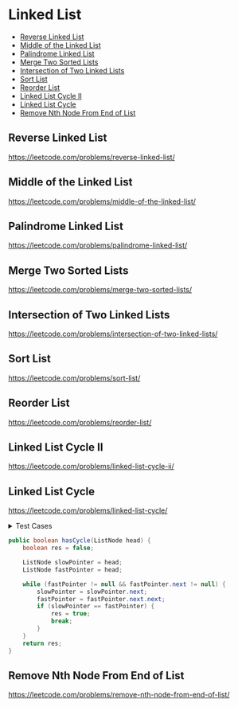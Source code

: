 # Linked List

+ [Reverse Linked List](#reverse-linked-list)
+ [Middle of the Linked List](#middle-of-the-linked-list)
+ [Palindrome Linked List](#palindrome-linked-list)
+ [Merge Two Sorted Lists](#merge-two-sorted-lists)
+ [Intersection of Two Linked Lists](#intersection-of-two-linked-lists)
+ [Sort List](#sort-list)
+ [Reorder List](#reorder-list)
+ [Linked List Cycle II](#linked-list-cycle-ii)
+ [Linked List Cycle](#linked-list-cycle)
+ [Remove Nth Node From End of List](#remove-nth-node-from-end-of-list)


## Reverse Linked List

https://leetcode.com/problems/reverse-linked-list/

## Middle of the Linked List

https://leetcode.com/problems/middle-of-the-linked-list/

## Palindrome Linked List

https://leetcode.com/problems/palindrome-linked-list/

## Merge Two Sorted Lists

https://leetcode.com/problems/merge-two-sorted-lists/

## Intersection of Two Linked Lists

https://leetcode.com/problems/intersection-of-two-linked-lists/

## Sort List

https://leetcode.com/problems/sort-list/

## Reorder List

https://leetcode.com/problems/reorder-list/

## Linked List Cycle II

https://leetcode.com/problems/linked-list-cycle-ii/

## Linked List Cycle

https://leetcode.com/problems/linked-list-cycle/

<details><summary>Test Cases</summary><blockquote>

``` java
import org.junit.jupiter.api.BeforeEach;
import org.junit.jupiter.api.Test;
import java.util.List;
import static org.junit.jupiter.api.Assertions.*;


class SolutionTest {
    private Solution sol;

    @BeforeEach
    void setUp() {
        sol = new Solution();
    }

    @Test
    void testHasCycle() {
        ListNode list = buildLinkedListWithCycle(List.of(1, 2, 3, 4), 2);
        assertTrue(sol.hasCycle(list));
    }

    @Test
    void testHasNotCycle() {
        ListNode list = buildLinkedListWithCycle(List.of(1, 2, 3, 4), -1);
        assertFalse(sol.hasCycle(list));
    }

    private ListNode buildLinkedListWithCycle(List<Integer> lst, int pos){
        ListNode head = new ListNode();
        ListNode cur = head;
        ListNode posNode = null;
        for (int i = 0; i < lst.size(); i++) {
            ListNode next = new ListNode();
            next.val = lst.get(i);
            cur.next = next;
            cur = cur.next;
            if (i == pos) {
                posNode = cur;
            }
        }
        cur.next = posNode;
        return head.next;
    }
}
```

``` java
import java.util.Objects;

public class ListNode {
    int val;
    ListNode next;
    ListNode() {}
    ListNode(int val) { this.val = val; }
    ListNode(int val, ListNode next) { this.val = val; this.next = next; }

    @Override
    public boolean equals(Object o) {
        if (this == o) return true;
        if (o == null || getClass() != o.getClass()) return false;
        ListNode listNode = (ListNode) o;
        return val == listNode.val && Objects.equals(next, listNode.next);
    }
}
```

</blockquote></details>


``` java
public boolean hasCycle(ListNode head) {
    boolean res = false;

    ListNode slowPointer = head;
    ListNode fastPointer = head;

    while (fastPointer != null && fastPointer.next != null) {
        slowPointer = slowPointer.next;
        fastPointer = fastPointer.next.next;
        if (slowPointer == fastPointer) {
            res = true;
            break;
        }
    }
    return res;
}
```


## Remove Nth Node From End of List

https://leetcode.com/problems/remove-nth-node-from-end-of-list/